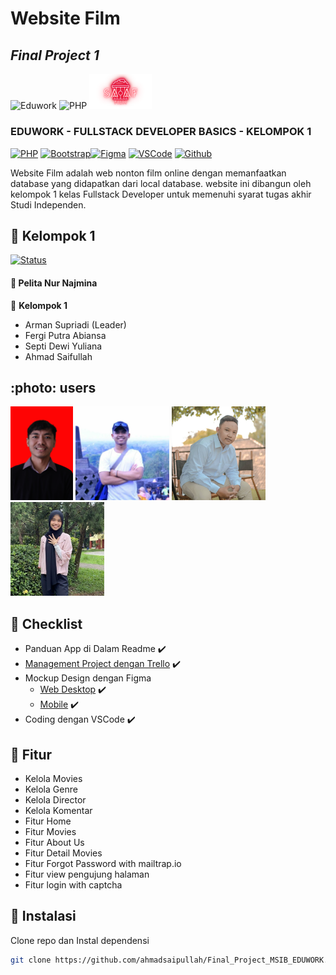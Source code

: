# Website Film

## _Final Project 1_

<img src="https://eduwork.id/assets/favicon.png" alt="Eduwork" width="250"/>
<img src="https://upload.wikimedia.org/wikipedia/commons/thumb/2/27/PHP-logo.svg/2560px-PHP-logo.svg.png" alt="PHP" width="100"/>
<img src="images\logo.png" alt="logo team" width="100"/>

### EDUWORK - FULLSTACK DEVELOPER BASICS - KELOMPOK 1

[![PHP](https://img.shields.io/badge/PHP-8.1.10-blue)]() [![Bootstrap](https://img.shields.io/badge/Bootstrap-4.0.0-green)]()[![Figma](https://img.shields.io/badge/Figma-Design-red)]() [![VSCode](https://img.shields.io/badge/VSCode-1.72.2-yellow)]() [![Github](https://img.shields.io/badge/Github-Repo-yellow)]()

Website Film adalah web nonton film online dengan memanfaatkan database yang didapatkan dari local database. website ini dibangun oleh kelompok 1 kelas Fullstack Developer untuk memenuhi syarat tugas akhir Studi Independen.

## :rocket: Kelompok 1

[![Status](https://img.shields.io/badge/Status-Selesai_Mentoring-green)]()

<!-- :date: 26 Oktober 2022 - :clock7: 19.00 -->

#### :crown: Pelita Nur Najmina

:man: <Strong>Kelompok 1</Strong>

- Arman Supriadi (Leader)
- Fergi Putra Abiansa
- Septi Dewi Yuliana
- Ahmad Saifullah

## :photo: users

<img src="images\user\ipul.png" alt="logo team" width="100"/>
<img src="images\user\arman.jpg" alt="logo team" width="150"/>
<img src="images\user\fergi.jpg" alt="logo team" width="150"/>
<img src="images\user\septi.jpg" alt="logo team" width="150"/>

## :memo: Checklist

- Panduan App di Dalam Readme :heavy_check_mark:
- [Management Project dengan Trello](https://trello.com/invite/b/kSGBH7dg/ATTI2aa5cbbc7b15c452c4651863a70f74a815F7B5C2/kanban-final-project-2) :heavy_check_mark:
- Mockup Design dengan Figma
  - [Web Desktop](https://www.figma.com/file/boPymIReRhLUTnD5FjcBhH/Project-2---Desktop?node-id=3%3A41&t=IyhoB6zJm4MbMRW1-0) :heavy_check_mark:
  - [Mobile](https://www.figma.com/file/wJCUZpzgLPn8kT8FT0V3zH/Project-2?node-id=15%3A434&t=oC0U35wG4aiQx7za-0) :heavy_check_mark:
- Coding dengan VSCode :heavy_check_mark:

## :dart: Fitur

- Kelola Movies
- Kelola Genre
- Kelola Director
- Kelola Komentar
- Fitur Home
- Fitur Movies
- Fitur About Us
- Fitur Detail Movies
- Fitur Forgot Password with mailtrap.io
- Fitur view pengujung halaman
- Fitur login with captcha


## :link: Instalasi

Clone repo dan Instal dependensi

```sh
git clone https://github.com/ahmadsaipullah/Final_Project_MSIB_EDUWORK.git
```





